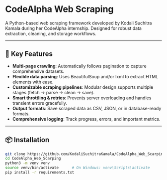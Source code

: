 # CodeAlpha Web Scraping

A Python-based web scraping framework developed by Kodali Suchitra Kamala during her CodeAlpha internship. Designed for robust data extraction, cleaning, and storage workflows.

---

## 🚀 Key Features

- **Multi-page crawling**: Automatically follows pagination to capture comprehensive datasets.
- **Flexible data parsing**: Uses BeautifulSoup and/or lxml to extract HTML elements with ease.
- **Customizable scraping pipelines**: Modular design supports multiple stages (fetch → parse → clean → save).
- **Smart throttling & retries**: Prevents server overloading and handles transient errors gracefully.
- **Output formats**: Save scraped data as CSV, JSON, or in database-ready formats.
- **Comprehensive logging**: Track progress, errors, and important metrics.

---

## 📦 Installation

```bash
git clone https://github.com/KodaliSuchitraKamala/CodeAlpha_Web_Scarping.git
cd CodeAlpha_Web_Scarping
python3 -m venv venv
source venv/bin/activate      # On Windows: venv\Scripts\activate
pip install -r requirements.txt
